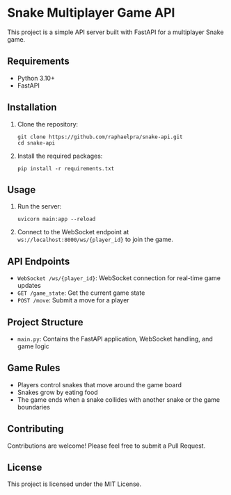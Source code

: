 # Snake Multiplayer Game API

This project is a simple API server built with FastAPI for a multiplayer Snake game.


## Requirements

- Python 3.10+
- FastAPI

## Installation

1. Clone the repository:
   ```
   git clone https://github.com/raphaelpra/snake-api.git
   cd snake-api
   ```

2. Install the required packages:
   ```
   pip install -r requirements.txt
   ```

## Usage

1. Run the server:
   ```
   uvicorn main:app --reload
   ```

2. Connect to the WebSocket endpoint at `ws://localhost:8000/ws/{player_id}` to join the game.

## API Endpoints

- `WebSocket /ws/{player_id}`: WebSocket connection for real-time game updates
- `GET /game_state`: Get the current game state
- `POST /move`: Submit a move for a player

## Project Structure

- `main.py`: Contains the FastAPI application, WebSocket handling, and game logic

## Game Rules

- Players control snakes that move around the game board
- Snakes grow by eating food
- The game ends when a snake collides with another snake or the game boundaries

## Contributing

Contributions are welcome! Please feel free to submit a Pull Request.

## License

This project is licensed under the MIT License.

